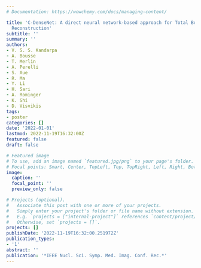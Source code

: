 ```yaml
---
# Documentation: https://wowchemy.com/docs/managing-content/

title: 'C-DenseNet: A direct neural network-based approach for Total Body PET Image
  Reconstruction'
subtitle: ''
summary: ''
authors:
- V. S. S. Kandarpa
- A. Bousse
- T. Merlin
- A. Perelli
- S. Xue
- R. Ma
- Y. Li
- H. Sari
- A. Rominger
- K. Shi
- D. Visvikis
tags:
- poster
categories: []
date: '2022-01-01'
lastmod: 2022-11-19T16:32:00Z
featured: false
draft: false

# Featured image
# To use, add an image named `featured.jpg/png` to your page's folder.
# Focal points: Smart, Center, TopLeft, Top, TopRight, Left, Right, BottomLeft, Bottom, BottomRight.
image:
  caption: ''
  focal_point: ''
  preview_only: false

# Projects (optional).
#   Associate this post with one or more of your projects.
#   Simply enter your project's folder or file name without extension.
#   E.g. `projects = ["internal-project"]` references `content/project/deep-learning/index.md`.
#   Otherwise, set `projects = []`.
projects: []
publishDate: '2022-11-19T16:32:00.251972Z'
publication_types:
- '1'
abstract: ''
publication: '*IEEE Nucl. Sci. Symp. Med. Imag. Conf. Rec.*'
---
```

